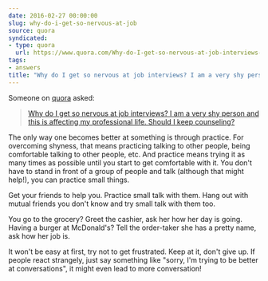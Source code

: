 ```yaml
---
date: 2016-02-27 00:00:00
slug: why-do-i-get-so-nervous-at-job
source: quora
syndicated:
- type: quora
  url: https://www.quora.com/Why-do-I-get-so-nervous-at-job-interviews-I-am-a-very-shy-person-and-this-is-affecting-my-professional-life-Should-I-keep-counseling/answer/Roy-Tang
tags:
- answers
title: "Why do I get so nervous at job interviews? I am a very shy person and this is affecting my professional life. Should I keep counseling?"
---
```


Someone on [quora](https://quora.com) asked:

> [Why do I get so nervous at job interviews? I am a very shy person and this is affecting my professional life. Should I keep counseling? ](https://www.quora.com/Why-do-I-get-so-nervous-at-job-interviews-I-am-a-very-shy-person-and-this-is-affecting-my-professional-life-Should-I-keep-counseling/answer/Roy-Tang)


The only way one becomes better at something is through practice. For overcoming shyness, that means practicing talking to other people, being comfortable talking to other people, etc. And practice means trying it as many times as possible until you start to get comfortable with it. You don't have to stand in front of a group of people and talk (although that might help!), you can practice small things. 

Get your friends to help you. Practice small talk with them. Hang out with mutual friends you don't know and try small talk with them too.

You go to the grocery? Greet the cashier, ask her how her day is going. Having a burger at McDonald's? Tell the order-taker she has a pretty name, ask how her job is.

It won't be easy at first, try not to get frustrated. Keep at it, don't give up. If people react strangely, just say something like "sorry, I'm trying to be better at conversations", it might even lead to more conversation!